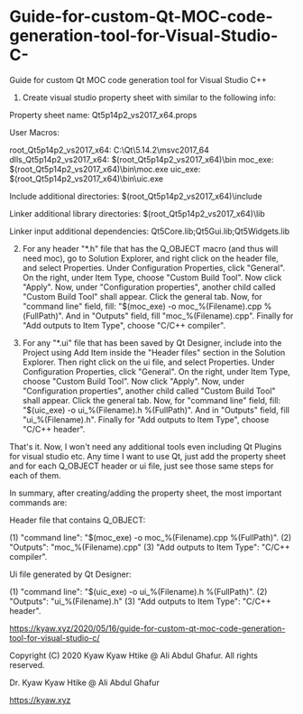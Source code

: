 # Guide-for-custom-Qt-MOC-code-generation-tool-for-Visual-Studio-C-
Guide for custom Qt MOC code generation tool for Visual Studio C++

1) Create visual studio property sheet with similar to the following info:

Property sheet name: Qt5p14p2_vs2017_x64.props

User Macros:

root_Qt5p14p2_vs2017_x64: C:\Qt\5.14.2\msvc2017_64
dlls_Qt5p14p2_vs2017_x64: $(root_Qt5p14p2_vs2017_x64)\bin
moc_exe: $(root_Qt5p14p2_vs2017_x64)\bin\moc.exe
uic_exe: $(root_Qt5p14p2_vs2017_x64)\bin\uic.exe

Include additional directories: $(root_Qt5p14p2_vs2017_x64)\include

Linker additional library directories: $(root_Qt5p14p2_vs2017_x64)\lib

Linker input additional dependencies: Qt5Core.lib;Qt5Gui.lib;Qt5Widgets.lib


2) For any header "*.h" file that has the Q_OBJECT macro (and thus will need moc), go to Solution Explorer, and right click on the header file, and select Properties. Under Configuration Properties, click "General". On the right, under Item Type, choose "Custom Build Tool". Now click "Apply". Now, under "Configuration properties", another child called "Custom Build Tool" shall appear. Click the general tab. Now, for "command line" field, fill: "$(moc_exe) -o moc_%(Filename).cpp %(FullPath)". And in "Outputs" field, fill "moc_%(Filename).cpp". Finally for "Add outputs to Item Type", choose "C/C++ compiler". 

3) For any "*.ui" file that has been saved by Qt Designer, include into the Project using Add Item inside the "Header files" section in the Solution Explorer. Then right click on the ui file, and select Properties. Under Configuration Properties, click "General". On the right, under Item Type, choose "Custom Build Tool". Now click "Apply". Now, under "Configuration properties", another child called "Custom Build Tool" shall appear. Click the general tab. Now, for "command line" field, fill: "$(uic_exe) -o ui_%(Filename).h %(FullPath)". And in "Outputs" field, fill "ui_%(Filename).h". Finally for "Add outputs to Item Type", choose "C/C++ header". 

That's it. Now, I won't need any additional tools even including Qt Plugins for visual studio etc. Any time I want to use Qt, just add the property sheet and for each Q_OBJECT header or ui file, just see those same steps for each of them. 

In summary, after creating/adding the property sheet, the most important commands are:

Header file that contains Q_OBJECT:

(1) "command line": "$(moc_exe) -o moc_%(Filename).cpp %(FullPath)". 
(2) "Outputs": "moc_%(Filename).cpp"
(3) "Add outputs to Item Type": "C/C++ compiler". 

Ui file generated by Qt Designer:

(1) "command line": "$(uic_exe) -o ui_%(Filename).h %(FullPath)". 
(2) "Outputs": "ui_%(Filename).h"
(3) "Add outputs to Item Type": "C/C++ header". 


<https://kyaw.xyz/2020/05/16/guide-for-custom-qt-moc-code-generation-tool-for-visual-studio-c/>

Copyright (C) 2020 Kyaw Kyaw Htike @ Ali Abdul Ghafur. All rights reserved.

Dr. Kyaw Kyaw Htike @ Ali Abdul Ghafur

<https://kyaw.xyz>

